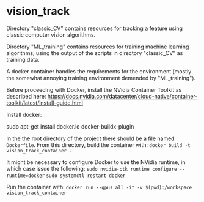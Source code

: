 # vision_track

Directory "classic_CV" contains resources for tracking a feature using classic computer vision algorithms.

Directory "ML_training" contains resources for training machine learning algorithms, using the output of the scripts in directory "classic_CV" as training data.


A docker container handles the requirements for the environment (mostly the somewhat annoying training environment demended by "ML_training").

Before proceeding with Docker, install the NVidia Container Toolkit as described here:
https://docs.nvidia.com/datacenter/cloud-native/container-toolkit/latest/install-guide.html


Install docker:

sudo apt-get install docker.io docker-buildx-plugin

In the the root directory of the project there should be a file named `Dockerfile`. From this directory, build the container with:
`docker build -t vision_track_container .`

It might be necessary to configure Docker to use the NVidia runtime, in which case issue the following:
`sudo nvidia-ctk runtime configure --runtime=docker`
`sudo systemctl restart docker`


Run the container with:
`docker run --gpus all -it -v $(pwd):/workspace vision_track_container`